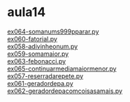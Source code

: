 # aula14 
<a href='https://gabrielryanft.github.io/learning/cursoemvideo/python/exerciciospython/aula14/ex064-somanums999pparar.py' target='_blank' rel='next'>ex064-somanums999pparar.py</a><br/>
<a href='https://gabrielryanft.github.io/learning/cursoemvideo/python/exerciciospython/aula14/ex060-fatorial.py' target='_blank' rel='next'>ex060-fatorial.py</a><br/>
<a href='https://gabrielryanft.github.io/learning/cursoemvideo/python/exerciciospython/aula14/ex058-adivinheonum.py' target='_blank' rel='next'>ex058-adivinheonum.py</a><br/>
<a href='https://gabrielryanft.github.io/learning/cursoemvideo/python/exerciciospython/aula14/ex059-somamaior.py' target='_blank' rel='next'>ex059-somamaior.py</a><br/>
<a href='https://gabrielryanft.github.io/learning/cursoemvideo/python/exerciciospython/aula14/ex063-febonacci.py' target='_blank' rel='next'>ex063-febonacci.py</a><br/>
<a href='https://gabrielryanft.github.io/learning/cursoemvideo/python/exerciciospython/aula14/ex065-continuarmediamaiormenor.py' target='_blank' rel='next'>ex065-continuarmediamaiormenor.py</a><br/>
<a href='https://gabrielryanft.github.io/learning/cursoemvideo/python/exerciciospython/aula14/ex057-reserradarepete.py' target='_blank' rel='next'>ex057-reserradarepete.py</a><br/>
<a href='https://gabrielryanft.github.io/learning/cursoemvideo/python/exerciciospython/aula14/ex061-geradordepa.py' target='_blank' rel='next'>ex061-geradordepa.py</a><br/>
<a href='https://gabrielryanft.github.io/learning/cursoemvideo/python/exerciciospython/aula14/ex062-geradordepacomcoisasamais.py' target='_blank' rel='next'>ex062-geradordepacomcoisasamais.py</a><br/>
